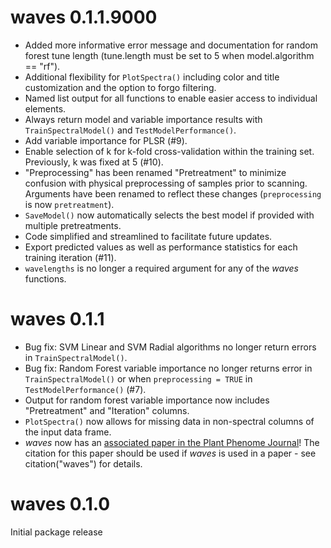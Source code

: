 # waves 0.1.1.9000

* Added more informative error message and documentation for random forest tune length (tune.length must be set to 5 when model.algorithm == "rf").
* Additional flexibility for `PlotSpectra()` including color and title customization and the option to forgo filtering.
* Named list output for all functions to enable easier access to individual elements.
* Always return model and variable importance results with `TrainSpectralModel()` and `TestModelPerformance()`.
* Add variable importance for PLSR (#9).
* Enable selection of k for k-fold cross-validation within the training set. Previously, k was fixed at 5 (#10).
* "Preprocessing" has been renamed "Pretreatment" to minimize confusion with physical preprocessing of samples prior to scanning. Arguments have been renamed to reflect these changes (`preprocessing` is now `pretreatment`).
* `SaveModel()` now automatically selects the best model if provided with multiple pretreatments.
* Code simplified and streamlined to facilitate future updates.
* Export predicted values as well as performance statistics for each training iteration (#11).
* `wavelengths` is no longer a required argument for any of the *waves* functions.

# waves 0.1.1

* Bug fix: SVM Linear and SVM Radial algorithms no longer return errors in `TrainSpectralModel()`.
* Bug fix: Random Forest variable importance no longer returns error in `TrainSpectralModel()` or when `preprocessing = TRUE` in `TestModelPerformance()` (#7). 
* Output for random forest variable importance now includes "Pretreatment" and "Iteration" columns.
* `PlotSpectra()` now allows for missing data in non-spectral columns of the input data frame.
* *waves* now has an [associated paper in the Plant Phenome Journal](https://doi.org/10.1002/ppj2.20012)! The citation for this paper should be used if *waves* is used in a paper - see citation("waves") for details.

# waves 0.1.0

Initial package release
